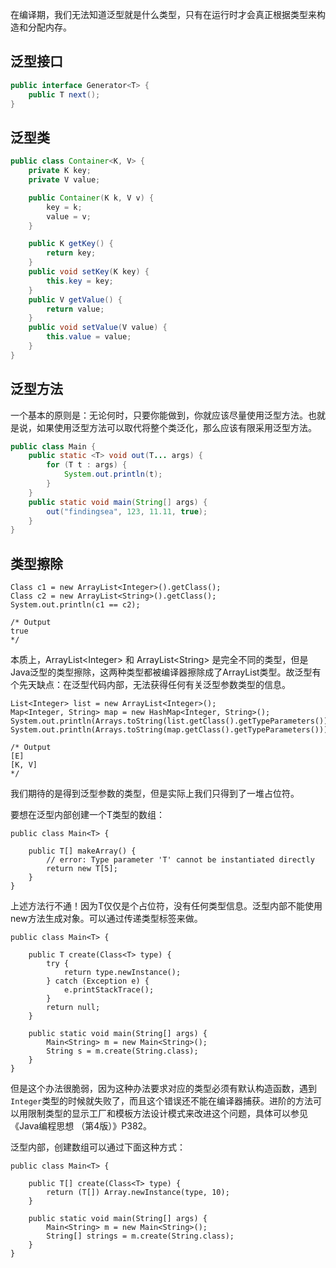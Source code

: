 在编译期，我们无法知道泛型就是什么类型，只有在运行时才会真正根据类型来构造和分配内存。

## 泛型接口

```java
public interface Generator<T> {
    public T next();
}
```

## 泛型类

```java
public class Container<K, V> {
    private K key;
    private V value;

    public Container(K k, V v) {
        key = k;
        value = v;
    }

    public K getKey() {
        return key;
    }
    public void setKey(K key) {
        this.key = key;
    }
    public V getValue() {
        return value;
    }
    public void setValue(V value) {
        this.value = value;
    }
}
```

## 泛型方法

一个基本的原则是：无论何时，只要你能做到，你就应该尽量使用泛型方法。也就是说，如果使用泛型方法可以取代将整个类泛化，那么应该有限采用泛型方法。

```java
public class Main {
    public static <T> void out(T... args) {
        for (T t : args) {
            System.out.println(t);
        }
    }
    public static void main(String[] args) {
        out("findingsea", 123, 11.11, true);
    }
}
```

## 类型擦除

```
Class c1 = new ArrayList<Integer>().getClass();
Class c2 = new ArrayList<String>().getClass(); 
System.out.println(c1 == c2);

/* Output
true
*/
```

本质上，ArrayList&lt;Integer&gt; 和 ArrayList&lt;String&gt; 是完全不同的类型，但是Java泛型的类型擦除，这两种类型都被编译器擦除成了ArrayList类型。故泛型有个先天缺点：在泛型代码内部，无法获得任何有关泛型参数类型的信息。

```
List<Integer> list = new ArrayList<Integer>();
Map<Integer, String> map = new HashMap<Integer, String>();
System.out.println(Arrays.toString(list.getClass().getTypeParameters()));
System.out.println(Arrays.toString(map.getClass().getTypeParameters()));

/* Output
[E]
[K, V]
*/
```

我们期待的是得到泛型参数的类型，但是实际上我们只得到了一堆占位符。

要想在泛型内部创建一个T类型的数组：

```
public class Main<T> {

    public T[] makeArray() {
        // error: Type parameter 'T' cannot be instantiated directly
        return new T[5];
    }
}
```

上述方法行不通！因为T仅仅是个占位符，没有任何类型信息。泛型内部不能使用new方法生成对象。可以通过传递类型标签来做。

```
public class Main<T> {

    public T create(Class<T> type) {
        try {
            return type.newInstance();
        } catch (Exception e) {
            e.printStackTrace();
        }
        return null;
    }

    public static void main(String[] args) {
        Main<String> m = new Main<String>();
        String s = m.create(String.class);
    }
}
```

但是这个办法很脆弱，因为这种办法要求对应的类型必须有默认构造函数，遇到`Integer`类型的时候就失败了，而且这个错误还不能在编译器捕获。进阶的方法可以用限制类型的显示工厂和模板方法设计模式来改进这个问题，具体可以参见《Java编程思想 （第4版）》P382。

泛型内部，创建数组可以通过下面这种方式：

```
public class Main<T> {

    public T[] create(Class<T> type) {
        return (T[]) Array.newInstance(type, 10);
    }

    public static void main(String[] args) {
        Main<String> m = new Main<String>();
        String[] strings = m.create(String.class);
    }
}
```



